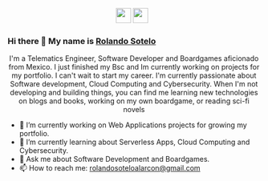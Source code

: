 <p align='center'>
  <a href="https://www.linkedin.com/in/rolando-sotelo-alarcon-telematica/"><img height="30" src="https://github.com/stephenajulu/WaylonWalker/blob/main/icon/linkedin.png?raw=true"></a>
<a href="https://dev.to/soteloalarco"><img height="30" src="https://github.com/stephenajulu/WaylonWalker/blob/main/icon/dev.png?raw=true"></a>&nbsp;&nbsp;
</p>

### Hi there 👋 My name is [Rolando Sotelo](https://soteloalarco.github.io/)

<p align="center">I'm a Telematics Engineer, Software Developer and Boardgames aficionado from Mexico.
I just finished my Bsc and Im currently working on projects for my portfolio. I can't wait to start my career.
I'm currently passionate about Software development, Cloud Computing and Cybersecurity.
When I'm not developing and building things, you can find me learning new technologies on blogs and books, working on my own boardgame, or reading sci-fi novels </p>

- 🔭 I’m currently working on Web Applications projects for growing my portfolio.
- 🌱 I’m currently learning about Serverless Apps, Cloud Computing and Cybersecurity.
- 💬 Ask me about Software Development and Boardgames.
- 📫 How to reach me: rolandosoteloalarcon@gmail.com
